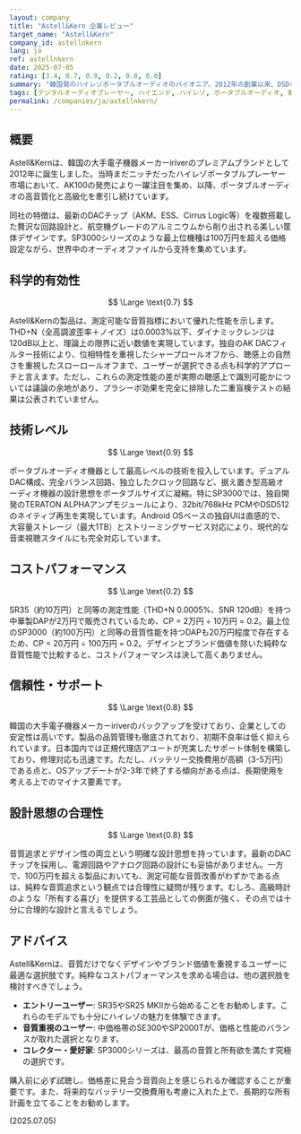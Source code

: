 ```yaml
---
layout: company
title: "Astell&Kern 企業レビュー"
target_name: "Astell&Kern"
company_id: astellnkern
lang: ja
ref: astellnkern
date: 2025-07-05
rating: [3.4, 0.7, 0.9, 0.2, 0.8, 0.8]
summary: "韓国発のハイレゾポータブルオーディオのパイオニア。2012年の創業以来、DSDネイティブ再生やバランス出力など、ポータブルプレーヤーの技術革新を牽引してきました。アルミニウム削り出しの美しい筐体と最新のDACチップを搭載した製品群は、音質と所有欲の両方を満たします。ただし、同等の音質を持つ中華製品と比較すると価格は2-5倍となるため、デザインとブランド価値をどこまで評価するかが選択の分かれ目となります。"
tags: [デジタルオーディオプレーヤー, ハイエンド, ハイレゾ, ポータブルオーディオ, 韓国]
permalink: /companies/ja/astellnkern/
---
```

## 概要

Astell&Kernは、韓国の大手電子機器メーカーiriverのプレミアムブランドとして2012年に誕生しました。当時まだニッチだったハイレゾポータブルプレーヤー市場において、AK100の発売により一躍注目を集め、以降、ポータブルオーディオの高音質化と高級化を牽引し続けています。

同社の特徴は、最新のDACチップ（AKM、ESS、Cirrus Logic等）を複数搭載した贅沢な回路設計と、航空機グレードのアルミニウムから削り出される美しい筐体デザインです。SP3000シリーズのような最上位機種は100万円を超える価格設定ながら、世界中のオーディオファイルから支持を集めています。

## 科学的有効性

$$ \Large \text{0.7} $$

Astell&Kernの製品は、測定可能な音質指標において優れた性能を示します。THD+N（全高調波歪率＋ノイズ）は0.0003%以下、ダイナミックレンジは120dB以上と、理論上の限界に近い数値を実現しています。独自のAK DACフィルター技術により、位相特性を重視したシャープロールオフから、聴感上の自然さを重視したスローロールオフまで、ユーザーが選択できる点も科学的アプローチと言えます。ただし、これらの測定性能の差が実際の聴感上で識別可能かについては議論の余地があり、プラシーボ効果を完全に排除した二重盲検テストの結果は公表されていません。

## 技術レベル

$$ \Large \text{0.9} $$

ポータブルオーディオ機器として最高レベルの技術を投入しています。デュアルDAC構成、完全バランス回路、独立したクロック回路など、据え置き型高級オーディオ機器の設計思想をポータブルサイズに凝縮。特にSP3000では、独自開発のTERATON ALPHAアンプモジュールにより、32bit/768kHz PCMやDSD512のネイティブ再生を実現しています。Android OSベースの独自UIは直感的で、大容量ストレージ（最大1TB）とストリーミングサービス対応により、現代的な音楽視聴スタイルにも完全対応しています。

## コストパフォーマンス

$$ \Large \text{0.2} $$

SR35（約10万円）と同等の測定性能（THD+N 0.0005%、SNR 120dB）を持つ中華製DAPが2万円で販売されているため、CP = 2万円 ÷ 10万円 = 0.2。最上位のSP3000（約100万円）と同等の音質性能を持つDAPも20万円程度で存在するため、CP = 20万円 ÷ 100万円 = 0.2。デザインとブランド価値を除いた純粋な音質性能で比較すると、コストパフォーマンスは決して高くありません。

## 信頼性・サポート

$$ \Large \text{0.8} $$

韓国の大手電子機器メーカーiriverのバックアップを受けており、企業としての安定性は高いです。製品の品質管理も徹底されており、初期不良率は低く抑えられています。日本国内では正規代理店アユートが充実したサポート体制を構築しており、修理対応も迅速です。ただし、バッテリー交換費用が高額（3-5万円）である点と、OSアップデートが2-3年で終了する傾向がある点は、長期使用を考える上でのマイナス要素です。

## 設計思想の合理性

$$ \Large \text{0.8} $$

音質追求とデザイン性の両立という明確な設計思想を持っています。最新のDACチップを採用し、電源回路やアナログ回路の設計にも妥協がありません。一方で、100万円を超える製品においても、測定可能な音質改善がわずかである点は、純粋な音質追求という観点では合理性に疑問が残ります。むしろ、高級時計のような「所有する喜び」を提供する工芸品としての側面が強く、その点では十分に合理的な設計と言えるでしょう。

## アドバイス

Astell&Kernは、音質だけでなくデザインやブランド価値を重視するユーザーに最適な選択肢です。純粋なコストパフォーマンスを求める場合は、他の選択肢を検討すべきでしょう。

- **エントリーユーザー**: SR35やSR25 MKIIから始めることをお勧めします。これらのモデルでも十分にハイレゾの魅力を体験できます。
- **音質重視のユーザー**: 中価格帯のSE300やSP2000Tが、価格と性能のバランスが取れた選択となります。
- **コレクター・愛好家**: SP3000シリーズは、最高の音質と所有欲を満たす究極の選択です。

購入前に必ず試聴し、価格差に見合う音質向上を感じられるか確認することが重要です。また、将来的なバッテリー交換費用も考慮に入れた上で、長期的な所有計画を立てることをお勧めします。

(2025.07.05)
